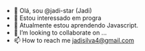 
- 👋 Olá, sou @jadi-star (Jadi)
- 👀 Estou interessado em  progra
- 🌱 Atualmente estou aprendendo Javascript.
- 💞️ I’m looking to collaborate on ...
- 📫 How to reach me  jadisilva4@gmail.com

<!---

jadi-star/jadi-star is a ✨ special ✨ repository because its `README.md` (this file) appears on your GitHub profile.
You can click the Preview link to take a look at your changes.
--->
